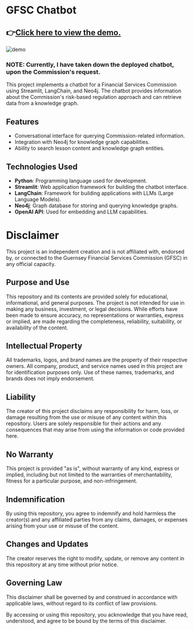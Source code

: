 # GFSC Chatbot

## 👉<u>[Click here to view the demo.](https://drive.google.com/file/d/1FvtErLZu6HPWrHBV79D1PBI5QFyDgn2_/view?usp=sharing)</u>

![demo](demo.gif)

### NOTE: Currently, I have taken down the deployed chatbot, upon the Commission's request.

This project implements a chatbot for a Financial Services Commission using Streamlit, LangChain, and Neo4j. The chatbot provides information about the Commission's risk-based regulation approach and can retrieve data from a knowledge graph.

## Features

- Conversational interface for querying Commission-related information.
- Integration with Neo4j for knowledge graph capabilities.
- Ability to search lesson content and knowledge graph entities.

## Technologies Used

- **Python**: Programming language used for development.
- **Streamlit**: Web application framework for building the chatbot interface.
- **LangChain**: Framework for building applications with LLMs (Large Language Models).
- **Neo4j**: Graph database for storing and querying knowledge graphs.
- **OpenAI API**: Used for embedding and LLM capabilities.

# Disclaimer

This project is an independent creation and is not affiliated with, endorsed by, or connected to the Guernsey Financial Services Commission (GFSC) in any official capacity.

## Purpose and Use

This repository and its contents are provided solely for educational, informational, and general purposes. The project is not intended for use in making any business, investment, or legal decisions. While efforts have been made to ensure accuracy, no representations or warranties, express or implied, are made regarding the completeness, reliability, suitability, or availability of the content.

## Intellectual Property

All trademarks, logos, and brand names are the property of their respective owners. All company, product, and service names used in this project are for identification purposes only. Use of these names, trademarks, and brands does not imply endorsement.

## Liability

The creator of this project disclaims any responsibility for harm, loss, or damage resulting from the use or misuse of any content within this repository. Users are solely responsible for their actions and any consequences that may arise from using the information or code provided here.

## No Warranty

This project is provided "as is", without warranty of any kind, express or implied, including but not limited to the warranties of merchantability, fitness for a particular purpose, and non-infringement.

## Indemnification

By using this repository, you agree to indemnify and hold harmless the creator(s) and any affiliated parties from any claims, damages, or expenses arising from your use or misuse of the content.

## Changes and Updates

The creator reserves the right to modify, update, or remove any content in this repository at any time without prior notice.

## Governing Law

This disclaimer shall be governed by and construed in accordance with applicable laws, without regard to its conflict of law provisions.

By accessing or using this repository, you acknowledge that you have read, understood, and agree to be bound by the terms of this disclaimer.
